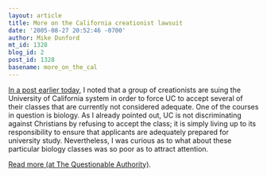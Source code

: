 ```yaml
---
layout: article
title: More on the California creationist lawsuit
date: '2005-08-27 20:52:46 -0700'
author: Mike Dunford
mt_id: 1328
blog_id: 2
post_id: 1328
basename: more_on_the_cal
---
```

[In a post earlier today](http://thequestionableauthority.blogspot.com/2005/08/consequences-of-creationism.html), I noted that a group of creationists are suing the University of California system in order to force UC to accept several of their classes that are currently not considered adequate. One of the courses in question is biology. As I already pointed out, UC is not discriminating against Christians by refusing to accept the class; it is simply living up to its responsibility to ensure that applicants are adequately prepared for university study. Nevertheless, I was curious as to what about these particular biology classes was so poor as to attract attention.

[Read more (at The Questionable Authority)](http://thequestionableauthority.blogspot.com/2005/08/more-on-california-creationist-lawsuit.html).
